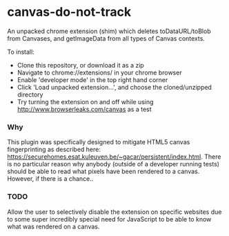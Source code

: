 canvas-do-not-track
==================

An unpacked chrome extension (shim) which deletes toDataURL/toBlob from Canvases, and getImageData from all types of Canvas contexts.

To install:
- Clone this repository, or download it as a zip
- Navigate to chrome://extensions/ in your chrome browser
- Enable 'developer mode' in the top right hand corner
- Click 'Load unpacked extension...', and choose the cloned/unzipped directory
- Try turning the extension on and off while using http://www.browserleaks.com/canvas as a test

### Why

This plugin was specifically designed to mitigate HTML5 canvas fingerprinting as described here: https://securehomes.esat.kuleuven.be/~gacar/persistent/index.html.  There is no particular reason why anybody (outside of a developer running tests) should be able to read what pixels have been rendered to a canvas.  However, if there is a chance..

### TODO

Allow the user to selectively disable the extension on specific websites due to some super incredibly special need for JavaScript to be able to know what was rendered on a canvas.
